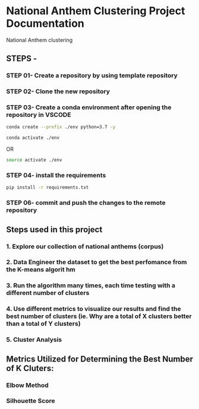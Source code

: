 # National Anthem Clustering Project Documentation
 National Anthem clustering

## STEPS -

### STEP 01- Create a repository by using template repository

### STEP 02- Clone the new repository

### STEP 03- Create a conda environment after opening the repository in VSCODE

```bash
conda create --prefix ./env python=3.7 -y
```

```bash
conda activate ./env
```
OR
```bash
source activate ./env
```

### STEP 04- install the requirements
```bash
pip install -r requirements.txt
```

### STEP 06- commit and push the changes to the remote repository


## Steps used in this project

### 1. Explore our collection of national anthems (corpus)
### 2. Data Engineer the dataset to get the best perfomance from the K-means algorit hm
### 3. Run the algorithm many times, each time testing with a different number of clusters
### 4. Use different metrics to visualize our results and find the best number of clusters (ie. Why are a total of X clusters better than a total of Y clusters)
### 5. Cluster Analysis

## Metrics Utilized for Determining the Best Number of K Cluters:

### Elbow Method
### Silhouette Score